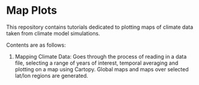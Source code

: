 # Map Plots

This repository contains tutorials dedicated to plotting maps of climate data taken from climate model simulations.

Contents are as follows:

1. Mapping Climate Data: Goes through the process of reading in a data file, selecting a range of years of interest, temporal averaging and plotting on a map using Cartopy. Global maps and maps over selected lat/lon regions are generated.
